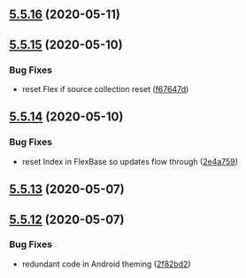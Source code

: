 ## [5.5.16](https://github.com/phandcock/grampsview/compare/v5.5.15...v5.5.16) (2020-05-11)



## [5.5.15](https://github.com/phandcock/grampsview/compare/v5.5.14...v5.5.15) (2020-05-10)


### Bug Fixes

* reset Flex if source collection reset ([f67647d](https://github.com/phandcock/grampsview/commit/f67647d86b4e11b913cdd82143de62a80c035c85))



## [5.5.14](https://github.com/phandcock/grampsview/compare/v5.5.13...v5.5.14) (2020-05-10)


### Bug Fixes

* reset Index in FlexBase so updates flow through ([2e4a759](https://github.com/phandcock/grampsview/commit/2e4a759434b4ef6becb131dfe24f9be6539682a1))



## [5.5.13](https://github.com/phandcock/grampsview/compare/v5.5.12...v5.5.13) (2020-05-07)



## [5.5.12](https://github.com/phandcock/grampsview/compare/v5.5.11...v5.5.12) (2020-05-07)


### Bug Fixes

* redundant code in Android theming ([2f82bd2](https://github.com/phandcock/grampsview/commit/2f82bd2d734d54c13f791807f5ca137e01ce3055))



